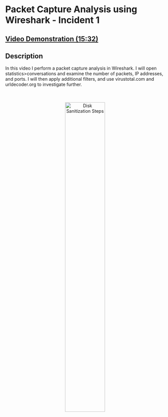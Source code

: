  <h1>Packet Capture Analysis using Wireshark - Incident 1</h1>

 ## [Video Demonstration (15:32)](https://drive.google.com/file/d/1k6AEqBROz0Xv3KFzTOwzhnvjRXlSA0Kd/view?usp=drive_link)

<h2>Description</h2>

In this video I perform a packet capture analysis in Wireshark. I will open statistics>conversations and examine the number of packets, IP addresses, and ports. I will then apply additional filters, and use virustotal.com and urldecoder.org to investigate further.   <br />
<br />

<p align="center">
<br/>
<img src="https://i.imgur.com/dEML6gi.png" height="50%" width="50%" alt="Disk Sanitization Steps"/>
<br />
<p align="center">
